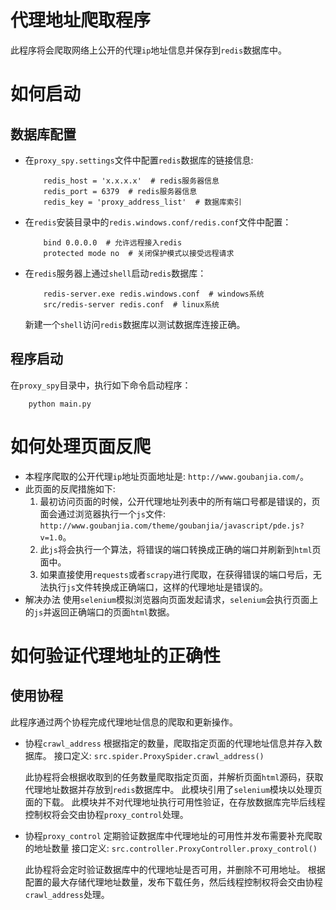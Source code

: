 # 代理地址爬取程序
此程序将会爬取网络上公开的代理`ip`地址信息并保存到`redis`数据库中。



# 如何启动
## 数据库配置
* 在`proxy_spy.settings`文件中配置`redis`数据库的链接信息:
    ```python3
        redis_host = 'x.x.x.x'  # redis服务器信息
        redis_port = 6379  # redis服务器信息
        redis_key = 'proxy_address_list'  # 数据库索引
    ```


* 在`redis`安装目录中的`redis.windows.conf/redis.conf`文件中配置：
    ```python3
        bind 0.0.0.0  # 允许远程接入redis
        protected mode no  # 关闭保护模式以接受远程请求
    ```

* 在`redis`服务器上通过`shell`启动`redis`数据库：
    ```python3
        redis-server.exe redis.windows.conf  # windows系统
        src/redis-server redis.conf  # linux系统
    ```
    新建一个`shell`访问`redis`数据库以测试数据库连接正确。


## 程序启动
在`proxy_spy`目录中，执行如下命令启动程序：

```python3
    python main.py
```

# 如何处理页面反爬
* 本程序爬取的公开代理`ip`地址页面地址是: `http://www.goubanjia.com/`。
* 此页面的反爬措施如下:
    1. 最初访问页面的时候，公开代理地址列表中的所有端口号都是错误的，页面会通过浏览器执行一个`js`文件: `http://www.goubanjia.com/theme/goubanjia/javascript/pde.js?v=1.0`。
    2. 此`js`将会执行一个算法，将错误的端口转换成正确的端口并刷新到`html`页面中。
    3. 如果直接使用`requests`或者`scrapy`进行爬取，在获得错误的端口号后，无法执行`js`文件转换成正确端口，这样的代理地址是错误的。
* 解决办法
    使用`selenium`模拟浏览器向页面发起请求，`selenium`会执行页面上的`js`并返回正确端口的页面`html`数据。

# 如何验证代理地址的正确性

## 使用协程

此程序通过两个协程完成代理地址信息的爬取和更新操作。

* 协程`crawl_address`
    根据指定的数量，爬取指定页面的代理地址信息并存入数据库。
    接口定义: `src.spider.ProxySpider.crawl_address()`

    此协程将会根据收取到的任务数量爬取指定页面，并解析页面`html`源码，获取代理地址数据并存放到`redis`数据库中。
    此模块引用了`selenium`模块以处理页面的下载。
    此模块并不对代理地址执行可用性验证，在存放数据库完毕后线程控制权将会交由协程`proxy_control`处理。


* 协程`proxy_control`
    定期验证数据库中代理地址的可用性并发布需要补充爬取的地址数量
    接口定义: `src.controller.ProxyController.proxy_control()`

    此协程将会定时验证数据库中的代理地址是否可用，并删除不可用地址。
    根据配置的最大存储代理地址数量，发布下载任务，然后线程控制权将会交由协程`crawl_address`处理。
